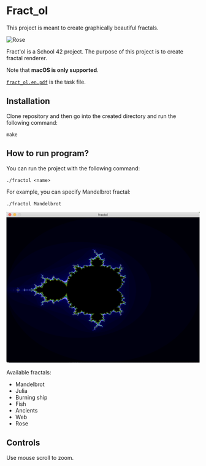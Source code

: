 # Fract_ol

This project is meant to create graphically beautiful fractals.

![Rose](/img/Rose.gif)

Fract'ol is a School 42 project. The purpose of this project is to create fractal renderer.

Note that **macOS is only supported**.

[`fract_ol.en.pdf`](/fract_ol.en.pdf) is the task file.

## Installation

Clone repository and then go into the created directory and run the following command:

```
make
```

## How to run program?

You can run the project with the following command:

```
./fractol <name>
```

For example, you can specify Mandelbrot fractal:

```
./fractol Mandelbrot
```

![Mandelbrot](/img/mandelbrot.png)


Available fractals:
* Mandelbrot
* Julia
* Burning ship
* Fish
* Ancients
* Web
* Rose

## Controls

Use mouse scroll to zoom.
